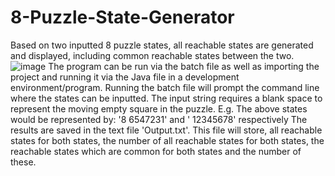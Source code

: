 # 8-Puzzle-State-Generator
Based on two inputted 8 puzzle states, all reachable states are generated and displayed, including common reachable states between the two.
![image](https://user-images.githubusercontent.com/92721094/176572504-0accbe7c-dc84-4813-82bf-21ddd53dc808.png)
The program can be run via the batch file as well as importing the project and running it via the Java file in a development environment/program.
Running the batch file will prompt the command line where the states can be inputted.
The input string requires a blank space to represent the moving empty square in the puzzle.
E.g. The above states would be represented by:
     '8 6547231' and ' 12345678' respectively
The results are saved in the text file 'Output.txt'. This file will store, all reachable states for both states, the number of all reachable states for both states, the reachable states which are common for both states and the number of these.
